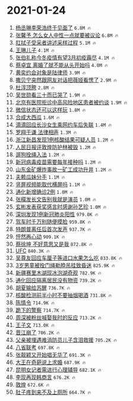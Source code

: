 # 2021-01-24

1. [杨丞琳李荣浩终于见面了](https://s.weibo.com/weibo?q=%23%E6%9D%A8%E4%B8%9E%E7%90%B3%E6%9D%8E%E8%8D%A3%E6%B5%A9%E7%BB%88%E4%BA%8E%E8%A7%81%E9%9D%A2%E4%BA%86%23&Refer=top) `6.8M 🔥`
1. [张馨予 怎么女人中性一点就要被议论](https://s.weibo.com/weibo?q=%E5%BC%A0%E9%A6%A8%E4%BA%88%20%E6%80%8E%E4%B9%88%E5%A5%B3%E4%BA%BA%E4%B8%AD%E6%80%A7%E4%B8%80%E7%82%B9%E5%B0%B1%E8%A6%81%E8%A2%AB%E8%AE%AE%E8%AE%BA&Refer=top) `6.8M 🔥`
1. [肛拭子受采者讲述采样过程](https://s.weibo.com/weibo?q=%23%E8%82%9B%E6%8B%AD%E5%AD%90%E5%8F%97%E9%87%87%E8%80%85%E8%AE%B2%E8%BF%B0%E9%87%87%E6%A0%B7%E8%BF%87%E7%A8%8B%23&Refer=top) `5.1M 🔥`
1. [王琳儿子](https://s.weibo.com/weibo?q=%23%E7%8E%8B%E7%90%B3%E5%84%BF%E5%AD%90%23&Refer=top) `4.1M 🔥`
1. [张伯礼称今冬疫情有望3月初疫霾尽](https://s.weibo.com/weibo?q=%23%E5%BC%A0%E4%BC%AF%E7%A4%BC%E7%A7%B0%E4%BB%8A%E5%86%AC%E7%96%AB%E6%83%85%E6%9C%89%E6%9C%9B3%E6%9C%88%E5%88%9D%E7%96%AB%E9%9C%BE%E5%B0%BD%23&Refer=top) `4.1M 🔥`
1. [蔡卓宜 离婚了就不能从头开始吗](https://s.weibo.com/weibo?q=%E8%94%A1%E5%8D%93%E5%AE%9C%20%E7%A6%BB%E5%A9%9A%E4%BA%86%E5%B0%B1%E4%B8%8D%E8%83%BD%E4%BB%8E%E5%A4%B4%E5%BC%80%E5%A7%8B%E5%90%97&Refer=top) `4.0M 🔥`
1. [黄奕约会对象是陆律师](https://s.weibo.com/weibo?q=%23%E9%BB%84%E5%A5%95%E7%BA%A6%E4%BC%9A%E5%AF%B9%E8%B1%A1%E6%98%AF%E9%99%86%E5%BE%8B%E5%B8%88%23&Refer=top) `3.9M 🔥`
1. [撒贝宁突然跟网友对话把薇娅看愣了](https://s.weibo.com/weibo?q=%23%E6%92%92%E8%B4%9D%E5%AE%81%E7%AA%81%E7%84%B6%E8%B7%9F%E7%BD%91%E5%8F%8B%E5%AF%B9%E8%AF%9D%E6%8A%8A%E8%96%87%E5%A8%85%E7%9C%8B%E6%84%A3%E4%BA%86%23&Refer=top) `2.9M 🔥`
1. [杜淳顶胯](https://s.weibo.com/weibo?q=%23%E6%9D%9C%E6%B7%B3%E9%A1%B6%E8%83%AF%23&Refer=top) `2.8M 🔥`
1. [吴世勋看三十而已哭了](https://s.weibo.com/weibo?q=%23%E5%90%B4%E4%B8%96%E5%8B%8B%E7%9C%8B%E4%B8%89%E5%8D%81%E8%80%8C%E5%B7%B2%E5%93%AD%E4%BA%86%23&Refer=top) `1.9M 🔥`
1. [北京有医院拒诊中高风险地区患者被约谈](https://s.weibo.com/weibo?q=%23%E5%8C%97%E4%BA%AC%E6%9C%89%E5%8C%BB%E9%99%A2%E6%8B%92%E8%AF%8A%E4%B8%AD%E9%AB%98%E9%A3%8E%E9%99%A9%E5%9C%B0%E5%8C%BA%E6%82%A3%E8%80%85%E8%A2%AB%E7%BA%A6%E8%B0%88%23&Refer=top) `1.9M 🔥`
1. [微信状态还可以这样玩](https://s.weibo.com/weibo?q=%23%E5%BE%AE%E4%BF%A1%E7%8A%B6%E6%80%81%E8%BF%98%E5%8F%AF%E4%BB%A5%E8%BF%99%E6%A0%B7%E7%8E%A9%23&Refer=top) `1.8M 🔥`
1. [合成大西瓜](https://s.weibo.com/weibo?q=%23%E5%90%88%E6%88%90%E5%A4%A7%E8%A5%BF%E7%93%9C%23&Refer=top) `1.6M 🔥`
1. [滴滴回应长沙女生乘网约车后失联](https://s.weibo.com/weibo?q=%23%E6%BB%B4%E6%BB%B4%E5%9B%9E%E5%BA%94%E9%95%BF%E6%B2%99%E5%A5%B3%E7%94%9F%E4%B9%98%E7%BD%91%E7%BA%A6%E8%BD%A6%E5%90%8E%E5%A4%B1%E8%81%94%23&Refer=top) `1.4M 🔥`
1. [罗翔于谦 法律相声](https://s.weibo.com/weibo?q=%E7%BD%97%E7%BF%94%E4%BA%8E%E8%B0%A6%20%E6%B3%95%E5%BE%8B%E7%9B%B8%E5%A3%B0&Refer=top) `1.3M 🔥`
1. [浙江新昌发现1例核酸结果可疑人员](https://s.weibo.com/weibo?q=%23%E6%B5%99%E6%B1%9F%E6%96%B0%E6%98%8C%E5%8F%91%E7%8E%B01%E4%BE%8B%E6%A0%B8%E9%85%B8%E7%BB%93%E6%9E%9C%E5%8F%AF%E7%96%91%E4%BA%BA%E5%91%98%23&Refer=top) `1.2M 🔥`
1. [人民日报评敦煌防护林被毁](https://s.weibo.com/weibo?q=%23%E4%BA%BA%E6%B0%91%E6%97%A5%E6%8A%A5%E8%AF%84%E6%95%A6%E7%85%8C%E9%98%B2%E6%8A%A4%E6%9E%97%E8%A2%AB%E6%AF%81%23&Refer=top) `1.2M 🔥`
1. [遛狗拴绳入法](https://s.weibo.com/weibo?q=%23%E9%81%9B%E7%8B%97%E6%8B%B4%E7%BB%B3%E5%85%A5%E6%B3%95%23&Refer=top) `1.2M 🔥`
1. [新冠病毒疫苗需要每年接种吗](https://s.weibo.com/weibo?q=%23%E6%96%B0%E5%86%A0%E7%97%85%E6%AF%92%E7%96%AB%E8%8B%97%E9%9C%80%E8%A6%81%E6%AF%8F%E5%B9%B4%E6%8E%A5%E7%A7%8D%E5%90%97%23&Refer=top) `1.2M 🔥`
1. [山东金矿爆炸事故一矿工成功升井](https://s.weibo.com/weibo?q=%23%E5%B1%B1%E4%B8%9C%E9%87%91%E7%9F%BF%E7%88%86%E7%82%B8%E4%BA%8B%E6%95%85%E4%B8%80%E7%9F%BF%E5%B7%A5%E6%88%90%E5%8A%9F%E5%8D%87%E4%BA%95%23&Refer=top) `1.2M 🔥`
1. [夫赖瓜妹分手](https://s.weibo.com/weibo?q=%23%E5%A4%AB%E8%B5%96%E7%93%9C%E5%A6%B9%E5%88%86%E6%89%8B%23&Refer=top) `1.1M 🔥`
1. [竖屏视频能取代横屏吗](https://s.weibo.com/weibo?q=%23%E7%AB%96%E5%B1%8F%E8%A7%86%E9%A2%91%E8%83%BD%E5%8F%96%E4%BB%A3%E6%A8%AA%E5%B1%8F%E5%90%97%23&Refer=top) `1.1M 🔥`
1. [通化新增确诊2例](https://s.weibo.com/weibo?q=%23%E9%80%9A%E5%8C%96%E6%96%B0%E5%A2%9E%E7%A1%AE%E8%AF%8A2%E4%BE%8B%23&Refer=top) `1.0M 🔥`
1. [张檬发长文告别我就是演员](https://s.weibo.com/weibo?q=%23%E5%BC%A0%E6%AA%AC%E5%8F%91%E9%95%BF%E6%96%87%E5%91%8A%E5%88%AB%E6%88%91%E5%B0%B1%E6%98%AF%E6%BC%94%E5%91%98%23&Refer=top) `1.0M 🔥`
1. [玄彬发表获奖感言时感谢孙艺珍](https://s.weibo.com/weibo?q=%E7%8E%84%E5%BD%AC%E5%8F%91%E8%A1%A8%E8%8E%B7%E5%A5%96%E6%84%9F%E8%A8%80%E6%97%B6%E6%84%9F%E8%B0%A2%E5%AD%99%E8%89%BA%E7%8F%8D&Refer=top) `1.0M 🔥`
1. [深圳发现1例新冠肺炎阳性](https://s.weibo.com/weibo?q=%23%E6%B7%B1%E5%9C%B3%E5%8F%91%E7%8E%B01%E4%BE%8B%E6%96%B0%E5%86%A0%E8%82%BA%E7%82%8E%E9%98%B3%E6%80%A7%23&Refer=top) `979.0K 🔥`
1. [驾车时千万别随便摸脸](https://s.weibo.com/weibo?q=%23%E9%A9%BE%E8%BD%A6%E6%97%B6%E5%8D%83%E4%B8%87%E5%88%AB%E9%9A%8F%E4%BE%BF%E6%91%B8%E8%84%B8%23&Refer=top) `959.8K 🔥`
1. [特朗普离任后首次发声](https://s.weibo.com/weibo?q=%23%E7%89%B9%E6%9C%97%E6%99%AE%E7%A6%BB%E4%BB%BB%E5%90%8E%E9%A6%96%E6%AC%A1%E5%8F%91%E5%A3%B0%23&Refer=top) `937.7K 🔥`
1. [怦然再心动](https://s.weibo.com/weibo?q=%E6%80%A6%E7%84%B6%E5%86%8D%E5%BF%83%E5%8A%A8&Refer=top) `909.1K 🔥`
1. [蔡徐坤 不好意思又是我](https://s.weibo.com/weibo?q=%E8%94%A1%E5%BE%90%E5%9D%A4%20%E4%B8%8D%E5%A5%BD%E6%84%8F%E6%80%9D%E5%8F%88%E6%98%AF%E6%88%91&Refer=top) `872.8K 🔥`
1. [UFC](https://s.weibo.com/weibo?q=UFC&Refer=top) `840.3K 🔥`
1. [吴尊友回应车厘子等进口水果怎么吃](https://s.weibo.com/weibo?q=%23%E5%90%B4%E5%B0%8A%E5%8F%8B%E5%9B%9E%E5%BA%94%E8%BD%A6%E5%8E%98%E5%AD%90%E7%AD%89%E8%BF%9B%E5%8F%A3%E6%B0%B4%E6%9E%9C%E6%80%8E%E4%B9%88%E5%90%83%23&Refer=top) `833.8K 🔥`
1. [3岁男童被拴门绳勒脖吊挂致昏迷](https://s.weibo.com/weibo?q=%233%E5%B2%81%E7%94%B7%E7%AB%A5%E8%A2%AB%E6%8B%B4%E9%97%A8%E7%BB%B3%E5%8B%92%E8%84%96%E5%90%8A%E6%8C%82%E8%87%B4%E6%98%8F%E8%BF%B7%23&Refer=top) `825.9K 🔥`
1. [新疆赛里木湖现冰泡湖奇观](https://s.weibo.com/weibo?q=%23%E6%96%B0%E7%96%86%E8%B5%9B%E9%87%8C%E6%9C%A8%E6%B9%96%E7%8E%B0%E5%86%B0%E6%B3%A1%E6%B9%96%E5%A5%87%E8%A7%82%23&Refer=top) `782.9K 🔥`
1. [通化回应隔离居民没有物资](https://s.weibo.com/weibo?q=%23%E9%80%9A%E5%8C%96%E5%9B%9E%E5%BA%94%E9%9A%94%E7%A6%BB%E5%B1%85%E6%B0%91%E6%B2%A1%E6%9C%89%E7%89%A9%E8%B5%84%23&Refer=top) `739.2K 🔥`
1. [胡夏输给苏醒](https://s.weibo.com/weibo?q=%23%E8%83%A1%E5%A4%8F%E8%BE%93%E7%BB%99%E8%8B%8F%E9%86%92%23&Refer=top) `736.7K 🔥`
1. [核酸检测前半小时不要抽烟喝酒](https://s.weibo.com/weibo?q=%23%E6%A0%B8%E9%85%B8%E6%A3%80%E6%B5%8B%E5%89%8D%E5%8D%8A%E5%B0%8F%E6%97%B6%E4%B8%8D%E8%A6%81%E6%8A%BD%E7%83%9F%E5%96%9D%E9%85%92%23&Refer=top) `731.8K 🔥`
1. [陈情令](https://s.weibo.com/weibo?q=%E9%99%88%E6%83%85%E4%BB%A4&Refer=top) `714.9K 🔥`
1. [跪下的警察](https://s.weibo.com/weibo?q=%23%E8%B7%AA%E4%B8%8B%E7%9A%84%E8%AD%A6%E5%AF%9F%23&Refer=top) `714.7K 🔥`
1. [周深被粉丝喊娶我时的反应](https://s.weibo.com/weibo?q=%23%E5%91%A8%E6%B7%B1%E8%A2%AB%E7%B2%89%E4%B8%9D%E5%96%8A%E5%A8%B6%E6%88%91%E6%97%B6%E7%9A%84%E5%8F%8D%E5%BA%94%23&Refer=top) `713.2K 🔥`
1. [王子文](https://s.weibo.com/weibo?q=%E7%8E%8B%E5%AD%90%E6%96%87&Refer=top) `713.0K 🔥`
1. [晋江崩了](https://s.weibo.com/weibo?q=%23%E6%99%8B%E6%B1%9F%E5%B4%A9%E4%BA%86%23&Refer=top) `706.2K 🔥`
1. [父亲被埋遇难消防员儿子含泪救援](https://s.weibo.com/weibo?q=%23%E7%88%B6%E4%BA%B2%E8%A2%AB%E5%9F%8B%E9%81%87%E9%9A%BE%E6%B6%88%E9%98%B2%E5%91%98%E5%84%BF%E5%AD%90%E5%90%AB%E6%B3%AA%E6%95%91%E6%8F%B4%23&Refer=top) `705.2K 🔥`
1. [八省联考](https://s.weibo.com/weibo?q=%23%E5%85%AB%E7%9C%81%E8%81%94%E8%80%83%23&Refer=top) `697.8K 🔥`
1. [张靓颖又开始唱无华了](https://s.weibo.com/weibo?q=%23%E5%BC%A0%E9%9D%93%E9%A2%96%E5%8F%88%E5%BC%80%E5%A7%8B%E5%94%B1%E6%97%A0%E5%8D%8E%E4%BA%86%23&Refer=top) `691.3K 🔥`
1. [大王在奇葩说上求婚](https://s.weibo.com/weibo?q=%23%E5%A4%A7%E7%8E%8B%E5%9C%A8%E5%A5%87%E8%91%A9%E8%AF%B4%E4%B8%8A%E6%B1%82%E5%A9%9A%23&Refer=top) `687.9K 🔥`
1. [昆明女记者需进行心理辅导](https://s.weibo.com/weibo?q=%23%E6%98%86%E6%98%8E%E5%A5%B3%E8%AE%B0%E8%80%85%E9%9C%80%E8%BF%9B%E8%A1%8C%E5%BF%83%E7%90%86%E8%BE%85%E5%AF%BC%23&Refer=top) `682.1K 🔥`
1. [李现再现韩商言](https://s.weibo.com/weibo?q=%23%E6%9D%8E%E7%8E%B0%E5%86%8D%E7%8E%B0%E9%9F%A9%E5%95%86%E8%A8%80%23&Refer=top) `676.2K 🔥`
1. [敦煌](https://s.weibo.com/weibo?q=%23%E6%95%A6%E7%85%8C%23&Refer=top) `672.6K 🔥`
1. [肚子疼到来不及上厕所](https://s.weibo.com/weibo?q=%23%E8%82%9A%E5%AD%90%E7%96%BC%E5%88%B0%E6%9D%A5%E4%B8%8D%E5%8F%8A%E4%B8%8A%E5%8E%95%E6%89%80%23&Refer=top) `664.7K 🔥`

